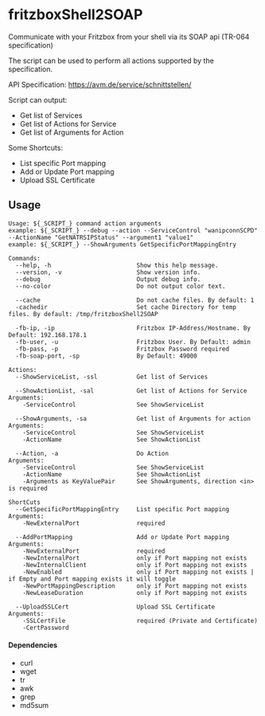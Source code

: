 # fritzboxShell2SOAP
Communicate with your Fritzbox from your shell via its SOAP api (TR-064 specification)

The script can be used to perform all actions supported by the specification.

API Specification:
https://avm.de/service/schnittstellen/

Script can output:
- Get list of Services
- Get list of Actions for Service
- Get list of Arguments for Action

Some Shortcuts:
- List specific Port mapping
- Add or Update Port mapping
- Upload SSL Certificate

## Usage
```
Usage: ${_SCRIPT_} command action arguments
example: ${_SCRIPT_} --debug --action --ServiceControl "wanipconnSCPD" --ActionName "GetNATRSIPStatus" --argument1 "value1"
example: ${_SCRIPT_} --ShowArguments GetSpecificPortMappingEntry

Commands:
  --help, -h                        Show this help message.
  --version, -v                     Show version info.
  --debug                           Output debug info.
  --no-color                        Do not output color text.

  --cache                           Do not cache files. By default: 1
  -cachedir                         Set cache Directory for temp files. By default: /tmp/fritzboxShell2SOAP

  -fb-ip, -ip                       Fritzbox IP-Address/Hostname. By Default: 192.168.178.1
  -fb-user, -u                      Fritzbox User. By Default: admin
  -fb-pass, -p                      Fritzbox Password required
  -fb-soap-port, -sp                By Default: 49000

Actions:
  --ShowServiceList, -ssl           Get list of Services

  --ShowActionList, -sal            Get list of Actions for Service
Arguments:
    -ServiceControl                 See ShowServiceList

  --ShowArguments, -sa              Get list of Arguments for action
Arguments:
    -ServiceControl                 See ShowServiceList
    -ActionName                     See ShowActionList

  --Action, -a                      Do Action
Arguments:
    -ServiceControl                 See ShowServiceList
    -ActionName                     See ShowActionList
    -Arguments as KeyValuePair      See ShowArguments, direction <in> is required

ShortCuts
  --GetSpecificPortMappingEntry     List specific Port mapping
Arguments:
    -NewExternalPort                required

  --AddPortMapping                  Add or Update Port mapping
Arguments:
    -NewExternalPort                required
    -NewInternalPort                only if Port mapping not exists
    -NewInternalClient              only if Port mapping not exists
    -NewEnabled                     only if Port mapping not exists | if Empty and Port mapping exists it will toggle 
    -NewPortMappingDescription      only if Port mapping not exists
    -NewLeaseDuration               only if Port mapping not exists

  --UploadSSLCert                   Upload SSL Certificate
Arguments:
    -SSLCertFile                    required (Private and Certificate)
	-CertPassword
```

#### Dependencies
- curl
- wget
- tr
- awk
- grep
- md5sum

